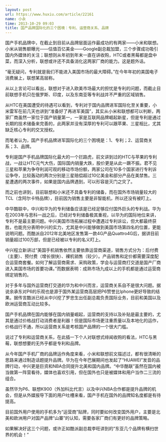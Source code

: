 ```yaml
---
layout: post
url: https://www.huxiu.com/article/22161
name: 小永
time: 2013-10-29 09:03
title: 国产品牌国际化的三个困境：专利、运营商关系、品牌
---
```

国产手机品牌中，在截止到目前从品牌层面运作最成功的有两家——小米和联想。小米从销售额曝光——估值百亿美金——Google副总裁加盟，三个步骤成功吸引国内外媒体的关注；联想则从年初到年末一直在讲收购，HTC或者黑莓都是盘中菜，而深入分析，联想或许还不具备消化这两家厂商的能力。这是题外话。

“毫无疑问，专利就是我们不能进入美国市场的最大障碍。”在今年年初的美国电子消费展上，联想某高层称。

从以上言论可以看出，联想对于进入欧美市场最大的担忧是专利的问题，而截止目前联想手机只在俄罗斯、印度，以及东南亚等专利战并不严重的区域销售。

从HTC在美国遭受的待遇可以看到，专利对于国内品牌进军国际化至关重要，小米雷军在前几天也讲到“准备好了再进军美国”，其实从小米和联想都可以判断，两家厂商虽然一家位于国产销量第一，一家是互联网品牌崛起新星，但是专利是通过长期的技术储备来完善的，此两家并没有深厚的专利可以跟苹果、三星相比，尤其缺乏核心专利的交叉授权。

而笔者认为，国产手机品牌进军国际化的三个困境是：1、专利；2、运营商关系；3、品牌。

专利是国产手机品牌国际化最大的一个拦路虎，前文讲到过的HTC与苹果的专利战，一战让HTC元气大伤，国际国内销量大跌，股价更是从此一蹶不振。君不见三星和苹果为争夺利润可观的移动市场份额，两家公司在10多个国家进行专利诉讼争夺，比较轰动的两次分别是三星赔偿超过10亿美金和部分产品在美禁售。三星遭遇的两次事件，如果是国内品牌遇到，可以形容是灭门之灾了。

而之前也讲到，目前联想和小米还不具备专利的储备，而在国外市场销量较大的TCL（含阿尔卡特品牌），目前因为销售主要是非智能机，所以还没有被盯上。

中华酷联中，中兴和华为的专利储备应该是已经足够应付国外巨头的专利战。华为在2003年与思科一战之后，已经对专利储备极其重视，以华为的国际地位来讲，专利不是最主要问题。中兴美国市场拓展过程中遭遇过专利诉讼，但大都最终获胜，也能充分表明中兴的实力，尤其是中兴能够做到美国市场第四名的位置，更能说明问题。而酷派自2012年北美地区发售第一款4G产品Quattro4G后，据讲目前销量超过100万部，但是已经被以专利的名义盯上。

中兴程立新讲过“美国手机销售依然主要依靠运营商渠道，销售方式分为：后付费（主要）、预付费（增长很快）、裸机销售（较少）。产品销售和定价都需要深度配合运营商套餐。如何了解运营商需求、采购政策，学会与运营商打交道是国产厂商进入美国市场的首要功课。”而数据表明：成熟市场九成以上的手机都是通过运营商绑定销售的。

对于多年与国外运营商打交道的华为和中兴而言，运营商关系自不是很大问题。据说余承东对P6的乐观也是源于国外某运营商高层把P6赞誉比Iphone更好导致的结果。据传言酷派已经从中兴挖了罗忠生出任副总裁负责国际业务，目前和美国以及欧洲运营商互动比较多。

国产手机品牌在国内能够在国内销量崛起，运营商的支持以及补贴是最主要的，尤其是通过价格战打动消费者是利器！但是国际市场更注重质量以及本地化的运作，价格战行不通，所以运营商关系是考核国产品牌的一个很大门槛。

说过了专利和运营商关系，在此插一下个人对联想式绯闻收购的看法，HTC与黑莓，联想想要的无外乎都是专利和品牌。

从今年国产手机厂商的品牌运作角度来看，小米和联想前文描述过，都有很清晰的思路来通过制造话题提升品牌。华为在今年巴展期间也发起了“HUAWEI”发音的品牌行动，中兴更是巨资和NBA合同提升北美和国内品牌。“中华酷联”虽然在国内被当做第一阵营看待，媒体也喜欢引用，但在国外也只是被媒体和用户当作二三流的组合。

虽然华为P6、联想K900（外加科比代言）以及中兴NBA合作都是提升品牌的机会，但是从外媒报导下面的用户吐槽来看，国产手机在国外的品牌知名度都是有待提高。

目前国外用户使用的手机多为“运营商”贴牌，同时要如何改变国外用户，主要是北美和欧洲用户对国产品牌“山寨”的认知，需要各家厂商们有更好的品牌策略。

如果解决好这三个问题，或许正如酷派副总裁李旺讲到的“东亚几个品牌有横扫世界的机会！”

